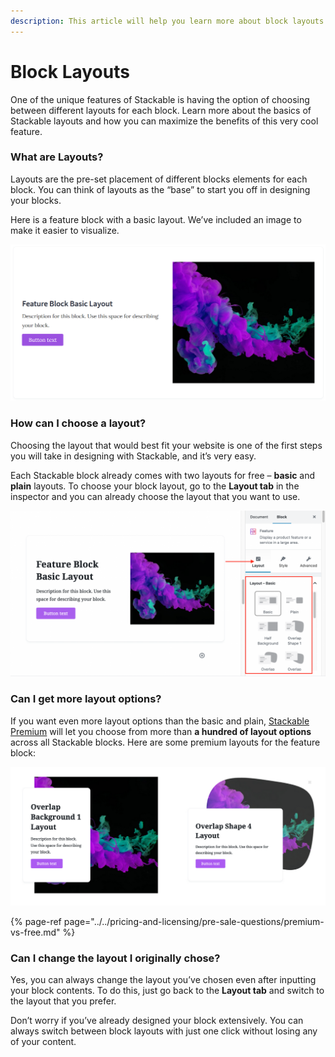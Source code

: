 ```yaml
---
description: This article will help you learn more about block layouts and how to use them.
---
```


# Block Layouts

One of the unique features of Stackable is having the option of choosing between different layouts for each block. Learn more about the basics of Stackable layouts and how you can maximize the benefits of this very cool feature.

### What are Layouts?

Layouts are the pre-set placement of different blocks elements for each block. You can think of layouts as the “base” to start you off in designing your blocks.

Here is a feature block with a basic layout. We’ve included an image to make it easier to visualize.

![](../../.gitbook/assets/firefox_ipw11vjfqt.png)

### How can I choose a layout?

Choosing the layout that would best fit your website is one of the first steps you will take in designing with Stackable, and it’s very easy.

Each Stackable block already comes with two layouts for free – **basic** and **plain** layouts. To choose your block layout, go to the **Layout tab** in the inspector and you can already choose the layout that you want to use.

![](../../.gitbook/assets/screen-shot-2020-05-22-at-9.35.54-pmas-1024x540.png)

### Can I get more layout options?

If you want even more layout options than the basic and plain, [Stackable Premium](https://wpstackable.com/premium/) will let you choose from more than **a hundred of layout options** across all Stackable blocks. Here are some premium layouts for the feature block:

![](../../.gitbook/assets/firefox_pkl975jqmn.png)

{% page-ref page="../../pricing-and-licensing/pre-sale-questions/premium-vs-free.md" %}

### Can I change the layout I originally chose?

Yes, you can always change the layout you’ve chosen even after inputting your block contents. To do this, just go back to the **Layout tab** and switch to the layout that you prefer.

Don’t worry if you’ve already designed your block extensively. You can always switch between block layouts with just one click without losing any of your content.

